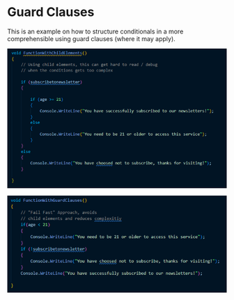 <h1 align="left">Guard Clauses</h1>
<p align="left">This is an example on how to structure conditionals in a more comprehensible using guard clauses (where it may apply).</p>
<p align="center">
  <img src="/ifelse.png">
</p>
<p align="center">
  <img src="/guard-clauses.png">
</p>
